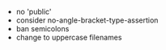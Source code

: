 * no 'public'
* consider no-angle-bracket-type-assertion
* ban semicolons
* change to uppercase filenames